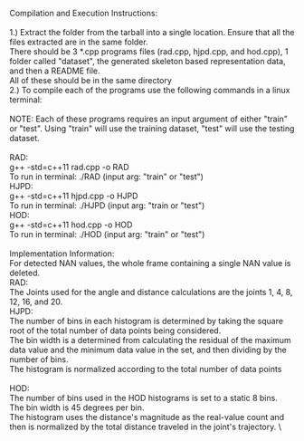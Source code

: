 Compilation and Execution Instructions: \
\
1.) Extract the folder from the tarball into a single location. Ensure that all the files extracted are in the same folder. \
There should be  3 *.cpp programs files (rad.cpp, hjpd.cpp, and hod.cpp), 1 folder called "dataset", the generated skeleton based representation data, and then a README file. \
All of these should be in the same directory \
2.) To compile each of the programs use the following commands in a linux terminal: \
\
NOTE: Each of these programs requires an input argument of either "train" or "test". Using "train" will use the training dataset, "test" will use the testing dataset. \
\
RAD: \
g++ -std=c++11 rad.cpp -o RAD \
To run in terminal: ./RAD (input arg: "train" or "test") \
HJPD: \
g++ -std=c++11 hjpd.cpp -o HJPD  \
To run in terminal: ./HJPD (input arg: "train or "test")\
HOD: \
g++ -std=c++11 hod.cpp -o HOD \
To run in terminal: ./HOD (input arg: "train" or "test") \
\
Implementation Information: \
For detected NAN values, the whole frame containing a single NAN value is deleted. \
RAD: \
The Joints used for the angle and distance calculations are the joints 1, 4, 8, 12, 16, and 20. \
HJPD: \
The number of bins in each histogram is determined by taking the square root of the total number of data points being considered.\
The bin width is a determined from calculating the residual of the maximum data value and the minimum data value in the set, and then dividing by the number of bins. \
The histogram is normalized according to the total number of data points \
\
HOD: \
The number of bins used in the HOD histograms is set to a static 8 bins. \
The bin width is 45 degrees per bin. \
The histogram uses the distance's magnitude as the real-value count and then is normalized by the total distance traveled in the joint's trajectory. \
